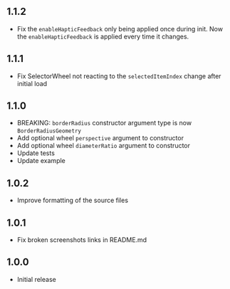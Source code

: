 ## 1.1.2

- Fix the `enableHapticFeedback` only being applied once during init. Now the `enableHapticFeedback` is applied every time it changes.

## 1.1.1

- Fix SelectorWheel not reacting to the `selectedItemIndex` change after initial load

## 1.1.0

- BREAKING: `borderRadius` constructor argument type is now `BorderRadiusGeometry`
- Add optional wheel `perspective` argument to constructor
- Add optional wheel `diameterRatio` argument to constructor
- Update tests
- Update example

## 1.0.2

- Improve formatting of the source files

## 1.0.1

- Fix broken screenshots links in README.md

## 1.0.0

- Initial release
